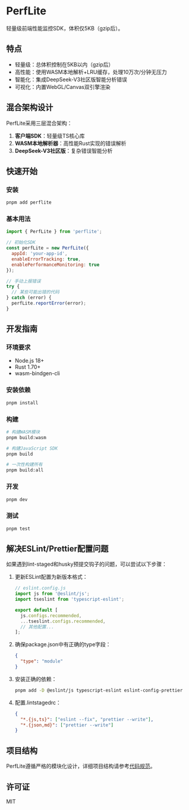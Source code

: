 # PerfLite

轻量级前端性能监控SDK，体积仅5KB（gzip后）。

## 特点

- 轻量级：总体积控制在5KB以内（gzip后）
- 高性能：使用WASM本地解析+LRU缓存，处理10万次/分钟无压力
- 智能化：集成DeepSeek-V3社区版智能分析错误
- 可视化：内置WebGL/Canvas双引擎渲染

## 混合架构设计

PerfLite采用三层混合架构：

1. **客户端SDK**：轻量级TS核心库
2. **WASM本地解析器**：高性能Rust实现的错误解析
3. **DeepSeek-V3社区版**：复杂错误智能分析

## 快速开始

### 安装

```bash
pnpm add perflite
```

### 基本用法

```javascript
import { PerfLite } from 'perflite';

// 初始化SDK
const perfLite = new PerfLite({
  appId: 'your-app-id',
  enableErrorTracking: true,
  enablePerformanceMonitoring: true
});

// 手动上报错误
try {
  // 某些可能出错的代码
} catch (error) {
  perfLite.reportError(error);
}
```

## 开发指南

### 环境要求

- Node.js 18+
- Rust 1.70+
- wasm-bindgen-cli

### 安装依赖

```bash
pnpm install
```

### 构建

```bash
# 构建WASM模块
pnpm build:wasm

# 构建JavaScript SDK
pnpm build

# 一次性构建所有
pnpm build:all
```

### 开发

```bash
pnpm dev
```

### 测试

```bash
pnpm test
```

## 解决ESLint/Prettier配置问题

如果遇到lint-staged和husky预提交钩子的问题，可以尝试以下步骤：

1. 更新ESLint配置为新版本格式：

   ```js
   // eslint.config.js
   import js from '@eslint/js';
   import tseslint from 'typescript-eslint';

   export default [
     js.configs.recommended,
     ...tseslint.configs.recommended,
     // 其他配置...
   ];
   ```

2. 确保package.json中有正确的type字段：

   ```json
   {
     "type": "module"
   }
   ```

3. 安装正确的依赖：

   ```bash
   pnpm add -D @eslint/js typescript-eslint eslint-config-prettier
   ```

4. 配置.lintstagedrc：

   ```json
   {
     "*.{js,ts}": ["eslint --fix", "prettier --write"],
     "*.{json,md}": ["prettier --write"]
   }
   ```

## 项目结构

PerfLite遵循严格的模块化设计，详细项目结构请参考[代码规范](docs/代码规范.md)。

## 许可证

MIT
